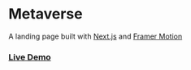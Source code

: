 # Metaverse
A landing page built with [Next.js](https://nextjs.org/) and [Framer Motion](https://www.framer.com/motion/)

### [Live Demo](https://metaverse-nextjs-tn.vercel.app/)
